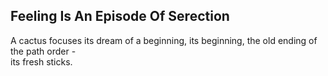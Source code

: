 Feeling Is An Episode Of Serection
----------------------------------
A cactus focuses its dream of a beginning, its beginning, the old ending of the path order -  
its fresh sticks.  
